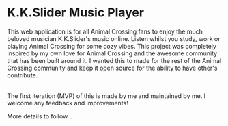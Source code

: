 # K.K.Slider Music Player
This web application is for all Animal Crossing fans to enjoy the much beloved musician K.K.Slider's music online. Listen whilst you study, work or playing Animal Crossing for some cozy vibes. 
This project was completely inspired by my own love for Animal Crossing and the awesome community that has been built around it. 
I wanted this to made for the rest of the Animal Crossing community and keep it open source for the ability to have other's contribute.

<br>The first iteration (MVP) of this is made by me and maintained by me. I welcome any feedback and improvements!

More details to follow...
